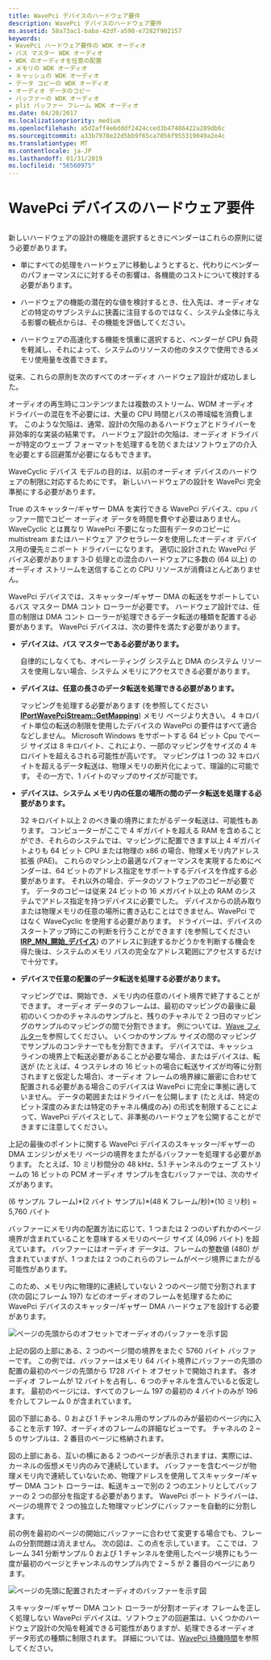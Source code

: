 ```yaml
---
title: WavePci デバイスのハードウェア要件
description: WavePci デバイスのハードウェア要件
ms.assetid: 58a73ac1-baba-42df-a590-e7282f902157
keywords:
- WavePci ハードウェア要件の WDK オーディオ
- バス マスター WDK オーディオ
- WDK のオーディオを任意の配置
- メモリの WDK オーディオ
- キャッシュの WDK オーディオ
- データ コピーの WDK オーディオ
- オーディオ データのコピー
- バッファーの WDK オーディオ
- plit バッファー フレーム WDK オーディオ
ms.date: 04/20/2017
ms.localizationpriority: medium
ms.openlocfilehash: a5d2aff4e6dddf2424cced3b47486422a289db6c
ms.sourcegitcommit: a33b7978e22d5bb9f65ca7056f955319049a2e4c
ms.translationtype: MT
ms.contentlocale: ja-JP
ms.lasthandoff: 01/31/2019
ms.locfileid: "56560975"
---
```

# <a name="hardware-requirements-for-wavepci-devices"></a>WavePci デバイスのハードウェア要件


## <span id="hardware_requirements_for_wavepci_devices"></span><span id="HARDWARE_REQUIREMENTS_FOR_WAVEPCI_DEVICES"></span>


新しいハードウェアの設計の機能を選択するときにベンダーはこれらの原則に従う必要があります。

-   単にすべての処理をハードウェアに移動しようとすると、代わりにベンダーのパフォーマンスにに対するその影響は、各機能のコストについて検討する必要があります。

-   ハードウェアの機能の潜在的な値を検討するとき、仕入先は、オーディオなどの特定のサブシステムに狭義に注目するのではなく、システム全体に与える影響の観点からは、その機能を評価してください。

-   ハードウェアの高速化する機能を慎重に選択すると、ベンダーが CPU 負荷を軽減し、それによって、システムのリソースの他のタスクで使用できるメモリ使用量を改善できます。

従来、これらの原則を次のすべてのオーディオ ハードウェア設計が成功しました。

オーディオの再生時にコンテンツまたは複数のストリーム、WDM オーディオ ドライバーの混在を不必要には、大量の CPU 時間とバスの帯域幅を消費します。 このような欠陥は、通常、設計の欠陥のあるハードウェアとドライバーを非効率的な実装の結果です。 ハードウェア設計の欠陥は、オーディオ ドライバーが特定のウェーブ フォーマットを処理するを防ぐまたはソフトウェアの介入を必要とする回避策が必要になるもできます。

WaveCyclic デバイス モデルの目的は、以前のオーディオ デバイスのハードウェアの制限に対応するためにです。 新しいハードウェアの設計を WavePci 完全準拠にする必要があります。

True のスキャッター/ギャザー DMA を実行できる WavePci デバイス、cpu バッファー間でコピー オーディオ データを時間を費やす必要はありません。 WaveCyclic とは異なり WavePci 不要になった固有データのコピーに multistream またはハードウェア アクセラレータを使用したオーディオ デバイス用の優先ミニポート ドライバーになります。 適切に設計された WavePci デバイス必要があります 3-D 処理との混合のハードウェアに多数の (64 以上) のオーディオ ストリームを送信することの CPU リソースが消費ほとんどありません。

WavePci デバイスでは、スキャッター/ギャザー DMA の転送をサポートしているバス マスター DMA コント ローラーが必要です。 ハードウェア設計では、任意の制限は DMA コント ローラーが処理できるデータ転送の種類を配置する必要があります。 WavePci デバイスは、次の要件を満たす必要があります。

-   **デバイスは、バス マスターである必要があります。**

    自律的にしなくても、オペレーティング システムと DMA のシステム リソースを使用しない場合、システム メモリにアクセスできる必要があります。

-   **デバイスは、任意の長さのデータ転送を処理できる必要があります。**

    マッピングを処理する必要があります (を参照してください[ **IPortWavePciStream::GetMapping**](https://msdn.microsoft.com/library/windows/hardware/ff536909)) メモリ ページより大きい。 4 キロバイト単位の転送の制限を使用したデバイスの WavePci の要件はすべて適合などしません。 Microsoft Windows をサポートする 64 ビット Cpu でページ サイズは 8 キロバイト、これにより、一部のマッピングをサイズの 4 キロバイトを超えるされる可能性が高いです。 マッピングは 1 つの 32 キロバイトを超えるデータ転送は、物理メモリの断片化によって、理論的に可能です。 その一方で、1 バイトのマップのサイズが可能です。

-   **デバイスは、システム メモリ内の任意の場所の間のデータ転送を処理する必要があります。**

    32 キロバイト以上 2 のべき乗の境界にまたがるデータ転送は、可能性もあります。 コンピューターがここで 4 ギガバイトを超える RAM を含めることができ、それらのシステムでは、マッピングに配置できます以上 4 ギガバイトよりも 64 ビット CPU または物理の x86 の場合、物理メモリ内アドレス拡張 (PAE)。 これらのマシン上の最適なパフォーマンスを実現するためにベンダーは、64 ビットのアドレス指定をサポートするデバイスを作成する必要があります。 それ以外の場合、データのソフトウェアのコピーが必要です。 データのコピーは従来 24 ビットの 16 メガバイト以上の RAM のシステムでアドレス指定を持つデバイスに必要でした。 デバイスからの読み取りまたは物理メモリの任意の場所に書き込むことはできません、WavePci ではなく WaveCyclic を使用する必要があります。 ドライバーは、デバイスのスタートアップ時にこの判断を行うことができます (を参照してください[ **IRP\_MN\_開始\_デバイス**](https://msdn.microsoft.com/library/windows/hardware/ff551749)) のアドレスに到達するかどうかを判断する機会を得た後は、システムのメモリ バスの完全なアドレス範囲にアクセスするだけで十分です。

-   **デバイスで任意の配置のデータ転送を処理する必要があります。**

    マッピングでは、開始でき、メモリ内の任意のバイト境界で終了することができます。 オーディオ データのフレームは、最初のマッピングの最後に最初のいくつかのチャネルのサンプルと、残りのチャネルで 2 つ目のマッピングのサンプルのマッピングの間で分割できます。 例については、[Wave フィルター](wave-filters.md)を参照してください。 いくつかのサンプル サイズの間のマッピングでサンプルのコンテナーでもを分割できます。 デバイスでは、キャッシュ ラインの境界上で転送必要があることが必要な場合、またはデバイスは、転送が (たとえば、4 つステレオの 16 ビットの場合に転送サイズが均等に分割されますと仮定した場合)、オーディオ フレームの境界線に厳密に合わせて配置される必要がある場合このデバイスは WavePci に完全に準拠に適していません。 データの範囲またはドライバーを公開します (たとえば、特定のビット深度のみまたは特定のチャネル構成のみ) の形式を制限することによって、WavePci デバイスとして、非準拠のハードウェアを公開することができますに注意してください。

上記の最後のポイントに関する WavePci デバイスのスキャッター/ギャザーの DMA エンジンがメモリ ページの境界をまたがるバッファーを処理する必要があります。 たとえば、10 ミリ秒間分の 48 kHz、5.1 チャンネルのウェーブ ストリームの 16 ビットの PCM オーディオ サンプルを含むバッファーでは、次のサイズがあります。

(6 サンプル フレーム)\*(2 バイト サンプル)\*(48 K フレーム/秒)\*(10 ミリ秒) = 5,760 バイト

バッファーにメモリ内の配置方法に応じて、1 つまたは 2 つのいずれかのページ境界が含まれていることを意味するメモリのページ サイズ (4,096 バイト) を超えています。 バッファーにはオーディオ データは、フレームの整数値 (480) が含まれていますが、1 つまたは 2 つのこれらのフレームがページ境界にまたがる可能性があります。

このため、メモリ内に物理的に連続していない 2 つのページ間で分割されます (次の図にフレーム 197) などのオーディオのフレームを処理するために WavePci デバイスのスキャッター/ギャザー DMA ハードウェアを設計する必要があります。

![ページの先頭からのオフセットでオーディオのバッファーを示す図](images/framealign.png)

上記の図の上部にある、2 つのページ間の境界をまたぐ 5760 バイト バッファーです。 この例では、バッファーはメモリ 64 バイト境界にバッファーの先頭の配置の最初のページの先頭から 1728 バイト オフセットで開始されます。 各オーディオ フレームが 12 バイトを占有し、6 つのチャネルを含んでいると仮定します。 最初のページには、すべてのフレーム 197 の最初の 4 バイトのみが 196 を介してフレーム 0 が含まれています。

図の下部にある、0 および 1 チャンネル用のサンプルのみが最初のページ内に入ることを示す 197、オーディオのフレームの詳細なビューです。 チャネルの 2 ~ 5 のサンプルは、2 番目のページに格納されます。

図の上部にある、互いの横にある 2 つのページが表示されますは、実際には、カーネルの仮想メモリ内のみで連続しています。 バッファーを含むページが物理メモリ内で連続していないため、物理アドレスを使用してスキャッター/ギャザー DMA コント ローラーは、転送キューで別の 2 つのエントリとしてバッファーの 2 つの部分を指定する必要があります。 WavePci ポート ドライバーは、ページの境界で 2 つの独立した物理マッピングにバッファーを自動的に分割します。

前の例を最初のページの開始にバッファーに合わせて変更する場合でも、フレームの分割問題は消えません。 次の図は、この点を示しています。 ここでは、フレーム 341 分断サンプル 0 および 1 チャンネルを使用したページ境界にもう一度が最初のページとチャンネルのサンプル内で 2 ~ 5 が 2 番目のページにあります。

![ページの先頭に配置されたオーディオのバッファーを示す図](images/framealign2.png)

スキャッター/ギャザー DMA コント ローラーが分割オーディオ フレームを正しく処理しない WavePci デバイスは、ソフトウェアの回避策は、いくつかのハードウェア設計の欠陥を軽減できる可能性がありますが、処理できるオーディオ データ形式の種類に制限されます。 詳細については、[WavePci 待機時間](wavepci-latency.md)を参照してください。

 

 




